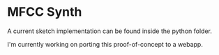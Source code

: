 # MFCC Synth

A current sketch implementation can be found inside the python folder.

I'm currently working on porting this proof-of-concept to a webapp.
